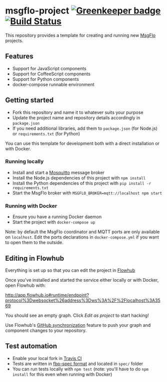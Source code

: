 msgflo-project [![Greenkeeper badge](https://badges.greenkeeper.io/msgflo/msgflo-project.svg)](https://greenkeeper.io/) [![Build Status](https://travis-ci.org/msgflo/msgflo-project.svg?branch=master)](https://travis-ci.org/msgflo/msgflo-project)
==============

This repository provides a template for creating and running new [MsgFlo](https://msgflo.org) projects.

## Features

* Support for JavaScript components
* Support for CoffeeScript components
* Support for Python components
* docker-compose runnable environment

## Getting started

* Fork this repository and name it to whatever suits your purpose
* Update the project name and repository details accordingly in `package.json`
* If you need additional libraries, add them to `package.json` (for Node.js) or `requirements.txt` (for Python)

You can use this template for development both with a direct installation or with Docker.

### Running locally

* Install and start a [Mosquitto](https://mosquitto.org/) message broker
* Install the Node.js dependencies of this project with `npm install`
* Install the Python dependencies of this project with `pip install -r requirements.txt`
* Start the MsgFlo broker with `MSGFLO_BROKER=mqtt://localhost npm start`

### Running with Docker

* Ensure you have a running Docker daemon
* Start the project with `docker-compose up`

Note: by default the MsgFlo coordinator and MQTT ports are only available on `localhost`. Edit the ports declarations in `docker-compose.yml` if you want to open them to the outside.

## Editing in Flowhub

Everything is set up so that you can edit the project in [Flowhub](https://flowhub.io)

Once you've installed and started the service either locally or with Docker, open Flowhub with:

<http://app.flowhub.io#runtime/endpoint?protocol%3Dwebsocket%26address%3Dws%3A%2F%2Flocalhost%3A3569>

You should see an empty graph. Click _Edit as project_ to start hacking!

Use Flowhub's [GitHub synchronization](https://docs.flowhub.io/github-integration/) feature to push your graph and component changes to your repository.

## Test automation

* Enable your local fork in [Travis CI](https://travis-ci.org/)
* Tests are written in [fbp-spec format](https://github.com/flowbased/fbp-spec) and located in `spec/` folder
* You can run tests locally with `npm test` (note: you'll have to do `npm install` for this even when running with Docker)
